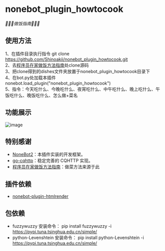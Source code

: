 # nonebot_plugin_howtocook
_:tada::tada::tada:做饭指南:tada::tada::tada:_

## 使用方法
1、在插件目录执行指令 git clone https://github.com/Shinoakii/nonebot_plugin_howtocook.git<br>
2、去[程序员在家做饭方法指南](https://github.com/Anduin2017/HowToCook)处clone源码<br>
3、把clone得到的dishes文件夹放置于nonebot_plugin_howtocook目录下<br>
4、在bot.py处加载本插件 nonebot.load_plugin("nonebot_plugin_howtocook")<br>
5、指令：今天吃什么、今晚吃什么、夜宵吃什么、中午吃什么、晚上吃什么、午饭吃什么、晚饭吃什么、怎么做+菜名<br>

## 功能展示
![image](https://user-images.githubusercontent.com/86348789/205208952-4abba1ec-e317-46a9-b7d9-0fe36304dcdf.png)


 
## 特别感谢

- [NoneBot2](https://github.com/nonebot/nonebot2)：本插件实装的开发框架。
- [go-cqhttp](https://github.com/Mrs4s/go-cqhttp)：稳定完善的 CQHTTP 实现。
- [程序员在家做饭方法指南](https://github.com/Anduin2017/HowToCook)：做菜方法来源于此

## 插件依赖

- [nonebot-plugin-htmlrender](https://github.com/kexue-z/nonebot-plugin-htmlrender)

## 包依赖
- fuzzywuzzy  安装命令： pip install fuzzywuzzy -i https://pypi.tuna.tsinghua.edu.cn/simple/
- python-Levenshtein 安装命令： pip install python-Levenshtein -i https://pypi.tuna.tsinghua.edu.cn/simple/
